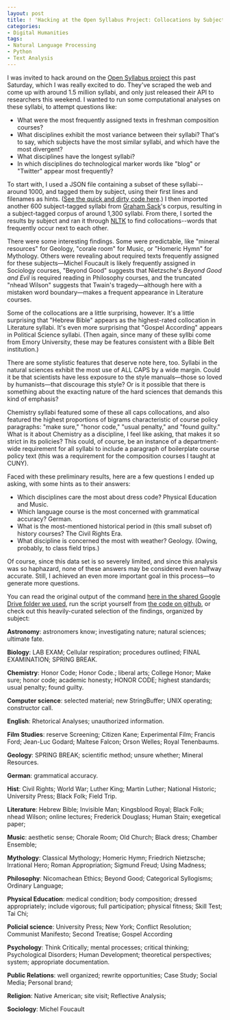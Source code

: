 ```yaml
---
layout: post
title: ! 'Hacking at the Open Syllabus Project: Collocations by Subject'
categories:
- Digital Humanities
tags: 
- Natural Language Processing
- Python
- Text Analysis
---
```


I was invited to hack around on the [Open Syllabus project](http://opensyllabusproject.org/) this past Saturday, which I was really excited to do. They've scraped the web and come up with around 1.5 million syllabi, and only just released their API to researchers this weekend. I wanted to run some computational analyses on these syllabi, to attempt questions like:

 * What were the most frequently assigned texts in freshman composition courses?
 * What disciplines exhibit the most variance between their syllabi? That's to say, which subjects have the most similar syllabi, and which have the most divergent? 
 * What disciplines have the longest syllabi? 
 * In which disciplines do technological marker words like "blog" or "Twitter" appear most frequently? 

To start with, I used a JSON file containing a subset of these syllabi--around 1000, and tagged them by subject, using their first lines and filenames as hints. ([See the quick and dirty code here](https://github.com/JonathanReeve/opensyllabus/blob/master/nltk_experiments/syl-data.py).) I then imported another 600 subject-tagged syllabi from [Graham Sack](https://github.com/grahamsack)'s corpus, resulting in a subject-tagged corpus of around 1,300 syllabi. From there, I sorted the results by subject and ran it through [NLTK](http://www.nltk.org) to find collocations--words that frequently occur next to each other. 

There were some interesting findings. Some were predictable, like "mineral resources" for Geology, "corale room" for Music, or "Homeric Hymn" for Mythology. Others were revealing about required texts frequently assigned for these subjects—Michel Foucault is likely frequently assigned in Sociology courses, "Beyond Good" suggests that Nietzsche's _Beyond Good and Evil_ is required reading in Philosophy courses, and the truncated "nhead Wilson" suggests that Twain's tragedy—although here with a mistaken word boundary—makes a frequent appearance in Literature courses. 

Some of the collocations are a little surprising, however. It's a little surprising that "Hebrew Bible" appears as the highest-rated collocation in Literature syllabi. It's even more surprising that "Gospel According" appears in Political Science syllabi. (Then again, since many of these syllbi come from Emory University, these may be features consistent with a Bible Belt institution.)

There are some stylistic features that deserve note here, too. Syllabi in the natural sciences exhibit the most use of ALL CAPS by a wide margin. Could it be that scientists have less exposure to the style manuals—those so loved by humanists—that discourage this style? Or is it possible that there is something about the exacting nature of the hard sciences that demands this kind of emphasis? 

Chemistry syllabi featured some of these all caps collocations, and also featured the highest proportions of bigrams characteristic of course policy paragraphs: "make sure," "honor code," "usual penalty," and "found guilty." What is it about Chemistry as a discipline, I feel like asking, that makes it so strict in its policies? This could, of course, be an instance of a department-wide requirement for all syllabi to include a paragraph of boilerplate course policy text (this was a requirement for the composition courses I taught at CUNY). 

Faced with these preliminary results, here are a few questions I ended up asking, with some hints as to their answers: 

 * Which disciplines care the most about dress code? Physical Education and Music. 
 * Which language course is the most concerned with grammatical accuracy? German. 
 * What is the most-mentioned historical period in (this small subset of) history courses? The Civil Rights Era. 
 * What discipline is concerned the most with weather? Geology. (Owing, probably, to class field trips.)

Of course, since this data set is so severely limited, and since this analysis was so haphazard, none of these answers may be considered even halfway accurate. Still, I achieved an even more important goal in this process—to generate more questions. 

You can read the original output of the command [here in the shared Google Drive folder we used](https://drive.google.com/?authuser=0#folders/0B7WRJQdqro24eHgxVXA2YUdlM1U), run the script yourself from [the code on github](https://github.com/JonathanReeve/opensyllabus/tree/master/nltk_experiments), or check out this heavily-curated selection of the findings, organized by subject: 

**Astronomy**: astronomers know; investigating nature; natural sciences; ultimate fate.

**Biology**: LAB EXAM; Cellular respiration; procedures outlined; FINAL EXAMINATION; SPRING BREAK. 

**Chemistry**: Honor Code; Honor Code.; liberal arts; College Honor; Make sure; honor code; academic honesty; HONOR CODE; highest standards; usual penalty; found guilty. 

**Computer science**: selected material; new StringBuffer; UNIX operating; constructor call. 

**English**: Rhetorical Analyses; unauthorized information. 

**Film Studies**: reserve Screening; Citizen Kane; Experimental Film; Francis Ford; Jean-Luc Godard; Maltese Falcon; Orson Welles; Royal Tenenbaums. 

**Geology**: SPRING BREAK; scientific method; unsure whether; Mineral Resources. 

**German**: grammatical accuracy. 

**Hist**: Civil Rights; World War; Luther King; Martin Luther; National Historic; University Press; Black Folk; Field Trip.

**Literature**: Hebrew Bible; Invisible Man; Kingsblood Royal; Black Folk; nhead Wilson; online lectures; Frederick Douglass; Human Stain; exegetical paper; 

**Music**: aesthetic sense; Chorale Room; Old Church; Black dress; Chamber Ensemble; 

**Mythology**: Classical Mythology; Homeric Hymn; Friedrich Nietzsche; Irrational Hero; Roman Appropriation; Sigmund Freud; Using Madness; 

**Philosophy**: Nicomachean Ethics; Beyond Good; Categorical Syllogisms; Ordinary Language; 

**Physical Education**: medical condition; body composition; dressed appropriately; include vigorous; full participation; physical fitness; Skill Test; Tai Chi; 

**Policial science**: University Press; New York; Conflict Resolution; Communist Manifesto; Second Treatise; Gospel According

**Psychology**: Think Critically; mental processes; critical thinking; Psychological Disorders; Human Development; theoretical perspectives; system; appropriate documentation. 

**Public Relations**: well organized; rewrite opportunities; Case Study; Social Media; Personal brand; 

**Religion**: Native American; site visit; Reflective Analysis; 

**Sociology**: Michel Foucault
